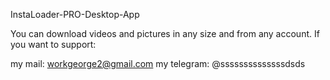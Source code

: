 InstaLoader-PRO-Desktop-App 

You can download videos and pictures in any size and from any account.
If you want to support:

my mail: workgeorge2@gmail.com
my telegram: @ssssssssssssssdsds

